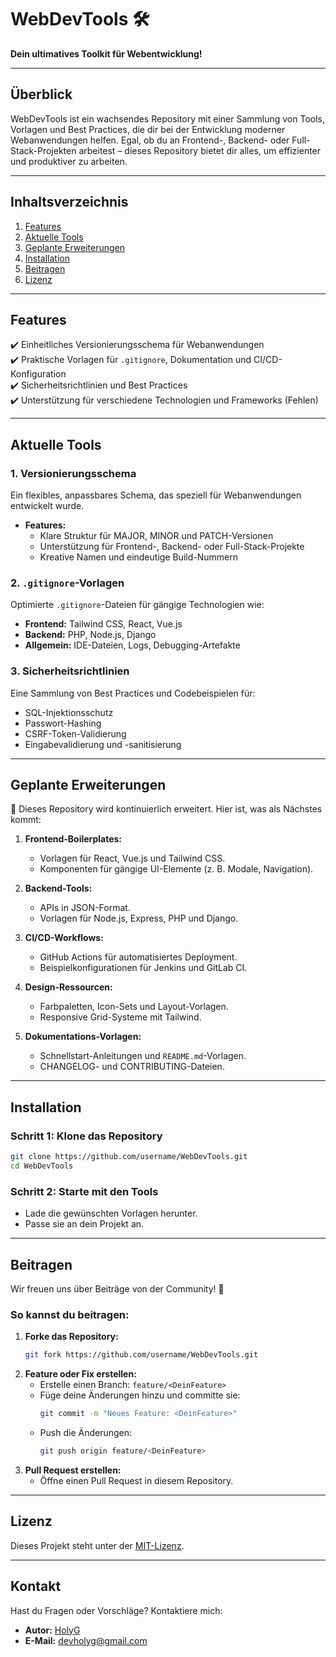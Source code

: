 # **WebDevTools** 🛠️  
**Dein ultimatives Toolkit für Webentwicklung!**

---

## **Überblick**  
WebDevTools ist ein wachsendes Repository mit einer Sammlung von Tools, Vorlagen und Best Practices, die dir bei der Entwicklung moderner Webanwendungen helfen. Egal, ob du an Frontend-, Backend- oder Full-Stack-Projekten arbeitest – dieses Repository bietet dir alles, um effizienter und produktiver zu arbeiten.

---

## **Inhaltsverzeichnis**
1. [Features](#features)
2. [Aktuelle Tools](#aktuelle-tools)
3. [Geplante Erweiterungen](#geplante-erweiterungen)
4. [Installation](#installation)
5. [Beitragen](#beitragen)
6. [Lizenz](#lizenz)

---

## **Features**  
✔️ Einheitliches Versionierungsschema für Webanwendungen  
✔️ Praktische Vorlagen für `.gitignore`, Dokumentation und CI/CD-Konfiguration    
✔️ Sicherheitsrichtlinien und Best Practices  
✔️ Unterstützung für verschiedene Technologien und Frameworks (Fehlen)  

---

## **Aktuelle Tools**  

### **1. Versionierungsschema**  
Ein flexibles, anpassbares Schema, das speziell für Webanwendungen entwickelt wurde.  
- **Features:**  
  - Klare Struktur für MAJOR, MINOR und PATCH-Versionen  
  - Unterstützung für Frontend-, Backend- oder Full-Stack-Projekte  
  - Kreative Namen und eindeutige Build-Nummern  

### **2. `.gitignore`-Vorlagen**  
Optimierte `.gitignore`-Dateien für gängige Technologien wie:  
- **Frontend:** Tailwind CSS, React, Vue.js  
- **Backend:** PHP, Node.js, Django  
- **Allgemein:** IDE-Dateien, Logs, Debugging-Artefakte  

### **3. Sicherheitsrichtlinien**  
Eine Sammlung von Best Practices und Codebeispielen für:  
- SQL-Injektionsschutz  
- Passwort-Hashing  
- CSRF-Token-Validierung  
- Eingabevalidierung und -sanitisierung  

---

## **Geplante Erweiterungen**  
🎯 Dieses Repository wird kontinuierlich erweitert. Hier ist, was als Nächstes kommt:

1. **Frontend-Boilerplates:**  
   - Vorlagen für React, Vue.js und Tailwind CSS.  
   - Komponenten für gängige UI-Elemente (z. B. Modale, Navigation).  

2. **Backend-Tools:**  
   - APIs in JSON-Format.  
   - Vorlagen für Node.js, Express, PHP und Django.  

3. **CI/CD-Workflows:**  
   - GitHub Actions für automatisiertes Deployment.  
   - Beispielkonfigurationen für Jenkins und GitLab CI.  

4. **Design-Ressourcen:**  
   - Farbpaletten, Icon-Sets und Layout-Vorlagen.  
   - Responsive Grid-Systeme mit Tailwind.  

5. **Dokumentations-Vorlagen:**  
   - Schnellstart-Anleitungen und `README.md`-Vorlagen.  
   - CHANGELOG- und CONTRIBUTING-Dateien.  

---

## **Installation**  
### **Schritt 1: Klone das Repository**  
```bash
git clone https://github.com/username/WebDevTools.git
cd WebDevTools
```

### **Schritt 2: Starte mit den Tools**  
- Lade die gewünschten Vorlagen herunter.  
- Passe sie an dein Projekt an.

---

## **Beitragen**  
Wir freuen uns über Beiträge von der Community! 🎉  

### **So kannst du beitragen:**  
1. **Forke das Repository:**  
   ```bash
   git fork https://github.com/username/WebDevTools.git
   ```
2. **Feature oder Fix erstellen:**  
   - Erstelle einen Branch: `feature/<DeinFeature>`  
   - Füge deine Änderungen hinzu und committe sie:  
     ```bash
     git commit -m "Neues Feature: <DeinFeature>"
     ```
   - Push die Änderungen:  
     ```bash
     git push origin feature/<DeinFeature>
     ```
3. **Pull Request erstellen:**  
   - Öffne einen Pull Request in diesem Repository.

---

## **Lizenz**  
Dieses Projekt steht unter der [MIT-Lizenz](LICENSE).  

---

## **Kontakt**  
Hast du Fragen oder Vorschläge? Kontaktiere mich:  
- **Autor:** [HolyG](https://github.com/heiligerg)
- **E-Mail:** devholyg@gmail.com 
